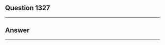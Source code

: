 Question 1327
------------------------

------------------------
Answer
------------------------

------------------------